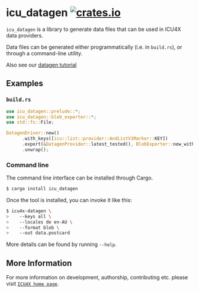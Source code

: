 # icu_datagen [![crates.io](https://img.shields.io/crates/v/icu_datagen)](https://crates.io/crates/icu_datagen)

<!-- cargo-rdme start -->

`icu_datagen` is a library to generate data files that can be used in ICU4X data providers.

Data files can be generated either programmatically (i.e. in `build.rs`), or through a
command-line utility.


Also see our [datagen tutorial](https://github.com/unicode-org/icu4x/blob/main/docs/tutorials/data_management.md)

## Examples

### `build.rs`

```rust
use icu_datagen::prelude::*;
use icu_datagen::blob_exporter::*;
use std::fs::File;

DatagenDriver::new()
      .with_keys([icu::list::provider::AndListV1Marker::KEY])
      .export(&DatagenProvider::latest_tested(), BlobExporter::new_with_sink(Box::new(File::create("data.postcard").unwrap())))
      .unwrap();
```

### Command line

The command line interface can be installed through Cargo.

```bash
$ cargo install icu_datagen
```

Once the tool is installed, you can invoke it like this:

```bash
$ icu4x-datagen \
>    --keys all \
>    --locales de en-AU \
>    --format blob \
>    --out data.postcard
```
More details can be found by running `--help`.

<!-- cargo-rdme end -->

## More Information

For more information on development, authorship, contributing etc. please visit [`ICU4X home page`](https://github.com/unicode-org/icu4x).
